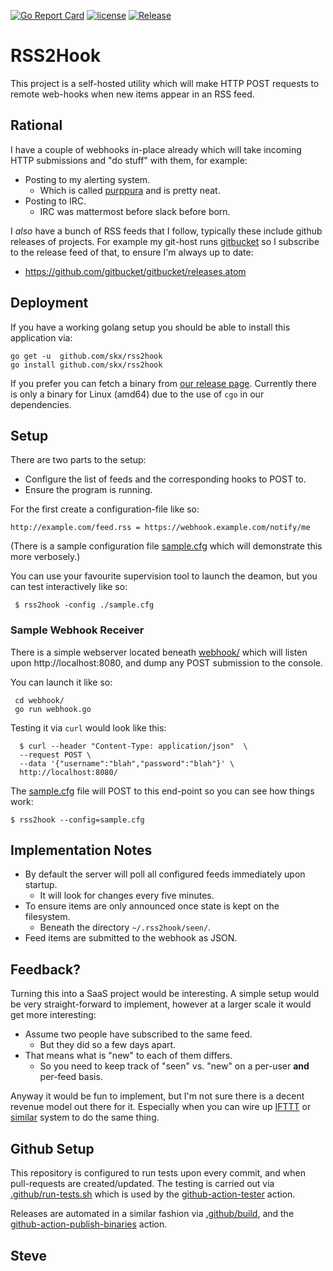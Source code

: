 [![Go Report Card](https://goreportcard.com/badge/github.com/skx/rss2hook)](https://goreportcard.com/report/github.com/skx/rss2hook)
[![license](https://img.shields.io/github/license/skx/rss2hook.svg)](https://github.com/skx/rss2hook/blob/master/LICENSE)
[![Release](https://img.shields.io/github/release/skx/rss2hook.svg)](https://github.com/skx/rss2hook/releases/latest)

# RSS2Hook

This project is a self-hosted utility which will make HTTP POST
requests to remote web-hooks when new items appear in an RSS feed.



## Rational

I have a couple of webhooks in-place already which will take incoming
HTTP submissions and "do stuff" with them, for example:

* Posting to my alerting system.
   * Which is called [purppura](https://github.com/skx/purppura/) and is pretty neat.
* Posting to IRC.
   * IRC was mattermost before slack before born.

I _also_ have a bunch of RSS feeds that I follow, typically these include
github releases of projects.  For example my git-host runs [gitbucket](https://github.com/gitbucket/gitbucket) so I subscribe to the release feed of that, to ensure I'm always up to date:

* https://github.com/gitbucket/gitbucket/releases.atom



## Deployment

If you have a working golang setup you should be able to install this
application via:

    go get -u  github.com/skx/rss2hook
    go install github.com/skx/rss2hook

If you prefer you can fetch a binary from [our release page](github.com/skx/rss2hook/releases).  Currently there is only a binary for Linux (amd64) due to the use of `cgo` in our dependencies.



## Setup

There are two parts to the setup:

* Configure the list of feeds and the corresponding hooks to POST to.
* Ensure the program is running.

For the first create a configuration-file like so:

    http://example.com/feed.rss = https://webhook.example.com/notify/me

(There is a sample configuration file [sample.cfg](sample.cfg) which
will demonstrate this more verbosely.)

You can use your favourite supervision tool to launch the deamon, but you
can test interactively like so:

     $ rss2hook -config ./sample.cfg



### Sample Webhook Receiver

There is a simple webserver located beneath [webhook/](webhook/) which
will listen upon http://localhost:8080, and dump any POST submission to the
console.

You can launch it like so:

     cd webhook/
     go run webhook.go

Testing it via `curl` would look like this:

      $ curl --header "Content-Type: application/json"  \
      --request POST \
      --data '{"username":"blah","password":"blah"}' \
      http://localhost:8080/

The [sample.cfg](sample.cfg) file will POST to this end-point so you can
see how things work:

    $ rss2hook --config=sample.cfg



## Implementation Notes

* By default the server will poll all configured feeds immediately
upon startup.
   * It will look for changes every five minutes.
* To ensure items are only announced once state is kept on the filesystem.
   * Beneath the directory `~/.rss2hook/seen/`.
* Feed items are submitted to the webhook as JSON.



## Feedback?

Turning this into a SaaS project would be interesting.  A simple setup
would be very straight-forward to implement, however at a larger scale
it would get more interesting:

* Assume two people have subscribed to the same feed.
   * But they did so a few days apart.
* That means what is "new" to each of them differs.
   * So you need to keep track of "seen" vs. "new" on a per-user __and__ per-feed basis.

Anyway it would be fun to implement, but I'm not sure there is a decent
revenue model out there for it.  Especially when you can wire up [IFTTT](https://ifttt.com/) or [similar](https://zapier.com/apps/rss/integrations/webhook/1746/send-a-webhook-when-an-rss-feed-is-updated) system to do the same thing.


## Github Setup

This repository is configured to run tests upon every commit, and when
pull-requests are created/updated.  The testing is carried out via
[.github/run-tests.sh](.github/run-tests.sh) which is used by the
[github-action-tester](https://github.com/skx/github-action-tester) action.

Releases are automated in a similar fashion via [.github/build](.github/build),
and the [github-action-publish-binaries](https://github.com/skx/github-action-publish-binaries) action.

Steve
--
